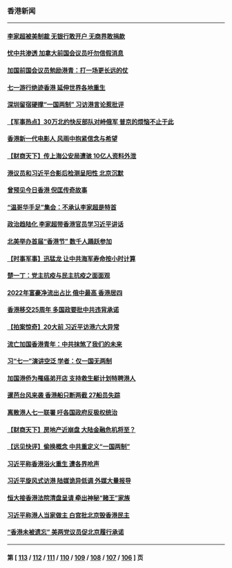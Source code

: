 ### 香港新闻
---
#### [李家超被美制裁 无银行敢开户 无商界敢捐款](../../pages/ncid1349362/n13774147.md) 
#### [忧中共渗透 加拿大前国会议员吁勿信假消息](../../pages/ncid1349362/n13774215.md) 
#### [加国前国会议员勉励港青：打一场更长远的仗](../../pages/ncid1349362/n13774210.md) 
#### [七一游行绝迹香港 延伸世界各地重生](../../pages/ncid1349362/n13774178.md) 
#### [深圳留宿硬撑“一国两制” 习访港言论惹批评](../../pages/ncid1349362/n13774168.md) 
#### [【军事热点】30万北约快反部队对峙俄军 普京的烦恼不止于此](../../pages/ncid1349362/n13773668.md) 
#### [香港新一代电影人 风雨中抱紧信念与希望](../../pages/ncid1349362/n13773956.md) 
#### [【财商天下】传上海公安局遭骇 10亿人资料外泄](../../pages/ncid1349362/n13773532.md) 
#### [港议员和习近平合影后检测呈阳性 北京沉默](../../pages/ncid1349362/n13773479.md) 
#### [曾预见今日香港 倪匡传奇故事](../../pages/ncid1349362/n13773406.md) 
#### [“温哥华手足”集会：不承认李家超是特首](../../pages/ncid1349362/n13773179.md) 
#### [政治趋陆化 李家超带香港官员学习近平讲话](../../pages/ncid1349362/n13773169.md) 
#### [北美举办首届“香港节” 数千人踊跃参加](../../pages/ncid1349362/n13772814.md) 
#### [【时事军事】迅猛龙 让中共海军寿命按小时计算](../../pages/ncid1349362/n13772289.md) 
#### [楚一丁：党主抗疫与民主抗疫之面面观](../../pages/ncid1349362/n13772493.md) 
#### [2022年富豪净流出占比 俄中最高 香港居四](../../pages/ncid1349362/n13772440.md) 
#### [香港移交25周年 多国政要批中共违背承诺](../../pages/ncid1349362/n13772424.md) 
#### [【拍案惊奇】20大前 习近平访港六大异常](../../pages/ncid1349362/n13772346.md) 
#### [流亡加国香港青年：中共抹煞了我们的未来](../../pages/ncid1349362/n13772284.md) 
#### [习“七一”演讲空泛 学者：仅一国无两制](../../pages/ncid1349362/n13772275.md) 
#### [加国港侨为罹癌弟开店 支持救生艇计划特聘港人](../../pages/ncid1349362/n13772248.md) 
#### [暹芭台风来袭 香港船只断两截 27船员失踪](../../pages/ncid1349362/n13772092.md) 
#### [离散港人七一联署 吁各国政府反极权统治](../../pages/ncid1349362/n13771958.md) 
#### [【财商天下】房地产近崩盘 大陆金融危机将至？](../../pages/ncid1349362/n13771665.md) 
#### [【远见快评】偷换概念 中共重定义“一国两制”](../../pages/ncid1349362/n13771721.md) 
#### [习近平称香港浴火重生 遭各界呛声](../../pages/ncid1349362/n13771642.md) 
#### [习近平旋风式访港 陆媒诡异低调 外媒大量报导](../../pages/ncid1349362/n13771454.md) 
#### [恒大接香港法院清盘呈请 牵出神秘“赌王”家族](../../pages/ncid1349362/n13771611.md) 
#### [习近平称港人当家做主 白宫批北京毁香港民主](../../pages/ncid1349362/n13771587.md) 
#### [“香港未被遗忘” 美两党议员促北京履行承诺](../../pages/ncid1349362/n13771578.md) 

---
#### 第 [ [113](./113.md) / [112](./112.md) / [111](./111.md) / [110](./110.md) / [109](./109.md) / [108](./108.md) / [107](./107.md) / [106](./106.md) ] 页
